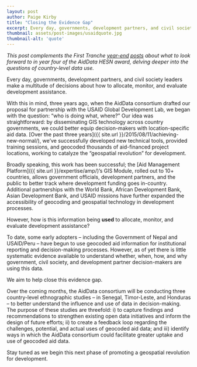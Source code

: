 ```yaml
---
layout: post
author: Paige Kirby
title: "Closing the Evidence Gap"
excerpt: Every day, governments, development partners, and civil society leaders make a multitude of decisions about how to allocate, monitor, and evaluate development assistance....
thumbnail: assets/post-images/usaidquote.jpg
thumbnail-alt: 'quote'
---
```


*This post complements the First Tranche [year-end](http://aiddata.org/blog/aiddata-and-usaids-global-development-lab-a-look-back-at-year-three) [posts](http://aiddata.org/blog/aiddata-and-usaids-global-development-lab-what-to-look-for-in-y4) about what to look forward to in year four of the AidData HESN award, delving deeper into the questions of country-level data use.*

Every day, governments, development partners, and civil society leaders make a multitude of decisions about how to allocate, monitor, and evaluate development assistance.
 
With this in mind, three years ago, when the AidData consortium drafted our proposal for partnership with the USAID Global Development Lab, we began with the question: “who is doing what, where?” Our idea was straightforward: by disseminating GIS technology across country governments, we could better equip decision-makers with location-specific aid data. [Over the past three years]({{ site.url }}/2015/08/11/achieving-new-normal/), we’ve successfully developed new technical tools, provided training sessions, and geocoded thousands of aid-financed project locations, working to catalyze the “geospatial revolution” for development.
 
Broadly speaking, this work has been successful; the [Aid Management Platform]({{ site.url }}/expertise/amp/)’s GIS Module, rolled out to 10+ countries, allows government officials, development partners, and the public to better track where development funding goes in-country. Additional partnerships with the World Bank, African Development Bank, Asian Development Bank, and USAID missions have further expanded the accessibility of geocoding and geospatial technology in development processes. 
 
However, how is this information being **used** to allocate, monitor, and evaluate development assistance?
 
To date, some early adopters – including the Government of Nepal and USAID/Peru – have begun to use geocoded aid information for institutional reporting and decision-making processes. However, as of yet there is little systematic evidence available to understand whether, when, how, and why government, civil society, and development partner decision-makers are using this data.
 
We aim to help close this evidence gap.
 
Over the coming months, the AidData consortium will be conducting three country-level ethnographic studies – in Senegal, Timor-Leste, and Honduras – to better understand the influence and use of data in decision-making. The purpose of these studies are threefold: i) to capture findings and recommendations to strengthen existing open data initiatives and inform the design of future efforts; ii) to create a feedback loop regarding the challenges, potential, and actual uses of geocoded aid data; and iii) identify ways in which the AidData consortium could facilitate greater uptake and use of geocoded aid data.
 
Stay tuned as we begin this next phase of promoting a geospatial revolution for development.
 
